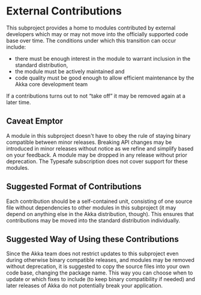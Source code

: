 # External Contributions

This subproject provides a home to modules contributed by external developers which may or may not move into the officially supported code base over time. The conditions under which this transition can occur include:

* there must be enough interest in the module to warrant inclusion in the standard distribution,
* the module must be actively maintained and
* code quality must be good enough to allow efficient maintenance by the Akka core development team

If a contributions turns out to not “take off” it may be removed again at a later time.

## Caveat Emptor

A module in this subproject doesn't have to obey the rule of staying binary compatible between minor releases. Breaking API changes may be introduced in minor releases without notice as we refine and simplify based on your feedback. A module may be dropped in any release without prior deprecation. The Typesafe subscription does not cover support for these modules.

## Suggested Format of Contributions

Each contribution should be a self-contained unit, consisting of one source file without dependencies to other modules in this subproject (it may depend on anything else in the Akka distribution, though). This ensures that contributions may be moved into the standard distribution individually.

## Suggested Way of Using these Contributions

Since the Akka team does not restrict updates to this subproject even during otherwise binary compatible releases, and modules may be removed without deprecation, it is suggested to copy the source files into your own code base, changing the package name. This way you can choose when to update or which fixes to include (to keep binary compatibility if needed) and later releases of Akka do not potentially break your application.